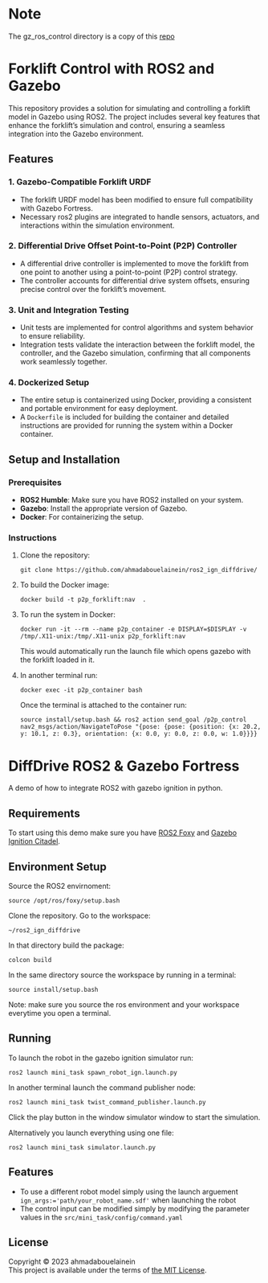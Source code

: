 # Note
The gz_ros_control directory is a copy of this [repo](https://github.com/ros-controls/gz_ros2_control/tree/humble) 

# Forklift Control with ROS2 and Gazebo

This repository provides a solution for simulating and controlling a forklift model in Gazebo using ROS2. The project includes several key features that enhance the forklift’s simulation and control, ensuring a seamless integration into the Gazebo environment.

## Features

### 1. **Gazebo-Compatible Forklift URDF**
   - The forklift URDF model has been modified to ensure full compatibility with Gazebo Fortress.
   - Necessary ros2 plugins are integrated to handle sensors, actuators, and interactions within the simulation environment.


### 2. **Differential Drive Offset Point-to-Point (P2P) Controller**
   - A differential drive controller is implemented to move the forklift from one point to another using a point-to-point (P2P) control strategy.
   - The controller accounts for differential drive system offsets, ensuring precise control over the forklift’s movement.

### 3. **Unit and Integration Testing**
   - Unit tests are implemented for control algorithms and system behavior to ensure reliability.
   - Integration tests validate the interaction between the forklift model, the controller, and the Gazebo simulation, confirming that all components work seamlessly together.

### 4. **Dockerized Setup**
   - The entire setup is containerized using Docker, providing a consistent and portable environment for easy deployment.
   - A `Dockerfile` is included for building the container and detailed instructions are provided for running the system within a Docker container.

## Setup and Installation

### Prerequisites

- **ROS2 Humble**: Make sure you have ROS2 installed on your system.
- **Gazebo**: Install the appropriate version of Gazebo.
- **Docker**: For containerizing the setup.

### Instructions

1. Clone the repository:
   
   ```
   git clone https://github.com/ahmadabouelainein/ros2_ign_diffdrive/
   ```
2. To build the Docker image:
    ```
    docker build -t p2p_forklift:nav  .
    ```
3. To run the system in Docker:
    ```
    docker run -it --rm --name p2p_container -e DISPLAY=$DISPLAY -v /tmp/.X11-unix:/tmp/.X11-unix p2p_forklift:nav 
    ```
    This would automatically run the launch file which opens gazebo with the forklift loaded in it. 
4. In another terminal run:
    ```
    docker exec -it p2p_container bash
    ```
    Once the terminal is attached to the container run:
    ```
    source install/setup.bash && ros2 action send_goal /p2p_control nav2_msgs/action/NavigateToPose "{pose: {pose: {position: {x: 20.2, y: 10.1, z: 0.3}, orientation: {x: 0.0, y: 0.0, z: 0.0, w: 1.0}}}}
    ``` 
    
# DiffDrive ROS2 & Gazebo Fortress

A demo of how to integrate ROS2 with gazebo ignition in python.

## Requirements
To start using this demo  make sure you have [ROS2 Foxy](https://docs.ros.org/en/foxy/Installation.html) and [Gazebo Ignition Citadel](https://gazebosim.org/docs/citadel/ros2_integration).

## Environment Setup
Source the ROS2 envirnoment:
```
source /opt/ros/foxy/setup.bash
```
Clone the repository.
Go to the workspace: 
```
~/ros2_ign_diffdrive
```
In that directory build the package:
```
colcon build
```
In the same directory source the workspace by running in a terminal:
```
source install/setup.bash
```
Note: make sure you source the ros environment and your workspace everytime you open a terminal.

## Running
To launch the robot in the gazebo ignition simulator run:
```
ros2 launch mini_task spawn_robot_ign.launch.py
```
In another terminal launch the command publisher node:
```
ros2 launch mini_task twist_command_publisher.launch.py
```
Click the play button in the window simulator window to start the simulation.

Alternatively you launch everything using one file:
```
ros2 launch mini_task simulator.launch.py
```

## Features
 - To use a different robot model simply using the launch arguement ```ign_args:='path/your_robot_name.sdf'``` when launching the robot
 - The control input can be modified simply by modifying the parameter values in the ```src/mini_task/config/command.yaml```

## License

Copyright © 2023 ahmadabouelainein \
This project is available under the terms of [the MIT License](LICENSE).
   


